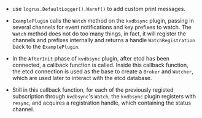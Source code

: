 * use ```logrus.DefaultLogger().Warnf()``` to add custom print messages. 

* ```ExamplePlugin``` calls the ```Watch``` method on the ```kvdbsync``` plugin, passing in several channels for event notifications and key prefixes to watch. The ```Watch``` method does not do too many things, in fact, it will register the channels and prefixes internally and returns a handle ```WatchRegistration``` back to the ```ExamplePlugin```.

* In the ```AfterInit``` phase of ```kvdbsync``` plugin, after etcd has been connected, a callback function is called. Inside this callback function, the etcd connection is used as the base to create a ```Broker``` and ```Watcher```, which are used later to interact with the etcd database. 

* Still in this callback function, for each of the previously registed subscription through ```kvdbsync```'s ```Watch```, the ```kvdbsync``` plugin registers with ```resync```, and acquires a registration handle, which containing the status channel.

